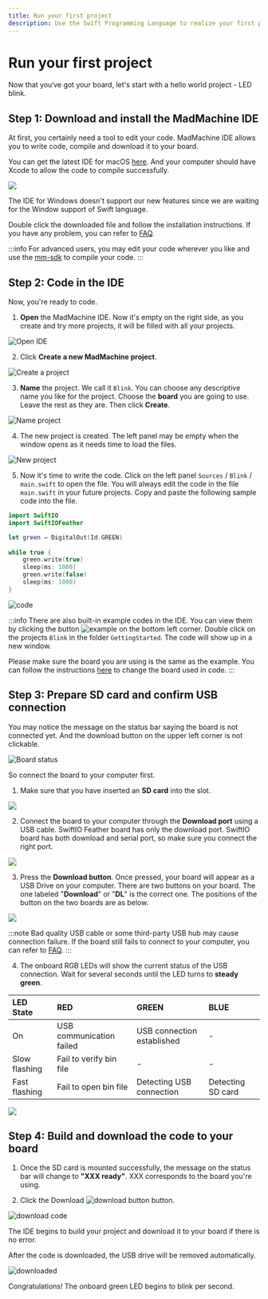 ```yaml
---
title: Run your first project
description: Use the Swift Programming Language to realize your first project, blink a LED.
---
```


# Run your first project

Now that you‘ve got your board, let's start with a hello world project - LED blink. 

## Step 1: Download and install the MadMachine IDE

At first, you certainly need a tool to edit your code. MadMachine IDE allows you to write code, compile and download it to your board. 

You can get the latest IDE for macOS [here](https://www.madmachine.io/downloads). And your computer should have Xcode to allow the code to compile successfully. 

![](img/downloadIDE.png)

The IDE for Windows doesn't support our new features since we are waiting for the Window support of Swift language. 

Double click the downloaded file and follow the installation instructions. If you have any problem, you can refer to [FAQ](./faq.md). 

:::info
For advanced users, you may edit your code wherever you like and use the [mm-sdk](https://github.com/madmachineio/mm-sdk) to compile your code.
:::



## Step 2: Code in the IDE

Now, you're ready to code. 

1. **Open** the MadMachine IDE. Now it's empty on the right side, as you create and try more projects, it will be filled with all your projects.

![Open IDE](img/createProject1.png)

2. Click **Create a new MadMachine project**.

![Create a project](img/createProject2.png)

3. **Name** the project. We call it `Blink`. You can choose any descriptive name you like for the project. Choose the **board** you are going to use. Leave the rest as they are. Then click **Create**.

![Name project](img/createProject3.png)

4. The new project is created. The left panel may be empty when the window opens as it needs time to load the files.

![New project](img/createProject4.png)

5. Now it's time to write the code. Click on the left panel `Sources` / `Blink` / `main.swift` to open the file. You will always edit the code in the file `main.swift` in your future projects. Copy and paste the following sample code into the file.

```swift
import SwiftIO
import SwiftIOFeather

let green = DigitalOut(Id.GREEN)
​
while true {
    green.write(true)
    sleep(ms: 1000)
    green.write(false)
    sleep(ms: 1000)
}
```
![code](img/code.png)

:::info
There are also built-in example codes in the IDE. You can view them by clicking the button ![example](img/example.png) on the bottom left corner. Double click on the projects `Blink` in the folder `GettingStarted`. The code will show up in a new window. 

Please make sure the board you are using is the same as the example. You can follow the instructions [here](../how-to/select-board.md) to change the board used in code.
:::

## Step 3: Prepare SD card and confirm USB connection

You may notice the message on the status bar saying the board is not connected yet. And the download button on the upper left corner is not clickable. 

![Board status](img/BoardStatus.png)

So connect the board to your computer first.

1. Make sure that you have inserted an **SD card** into the slot.

![](img/SDcard.png)

2. Connect the board to your computer through the **Download port** using a USB cable. SwiftIO Feather board has only the download port. SwiftIO board has both download and serial port, so make sure you connect the right port.

![](img/downloadPort.png)

3. Press the **Download button**. Once pressed, your board will appear as a USB Drive on your computer. There are two buttons on your board. The one labeled "**Download**" or "**DL**" is the correct one. The positions of the button on the two boards are as below.  

![](img/downloadButton.png)

:::note
Bad quality USB cable or some third-party USB hub may cause connection failure. If the board still fails to connect to your computer, you can refer to [FAQ](./faq.md##USB-driver-can't-be-mounted).
:::


4. The onboard RGB LEDs will show the current status of the USB connection. Wait for several seconds until the LED turns to **steady green**.

| LED State | RED | GREEN | BLUE |
| :--- | :--- | :--- | :--- |
| On | USB communication failed | USB connection established | - |
| Slow flashing | Fail to verify bin file | - | - |
| Fast flashing | Fail to open bin file | Detecting USB connection | Detecting SD card |

![](img/greenLED.png)


## Step 4: Build and download the code to your board

1. Once the SD card is mounted successfully, the message on the status bar will change to **"XXX ready"**. XXX corresponds to the board you're using.

2. Click the Download ![download button](img/download.png) button.

![download code](img/clickDownload.png)

The IDE begins to build your project and download it to your board if there is no error. 

After the code is downloaded, the USB drive will be removed automatically.

![downloaded](img/downloaded.png)

Congratulations! The onboard green LED begins to blink per second.